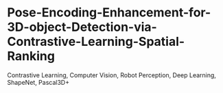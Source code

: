 # Pose-Encoding-Enhancement-for-3D-object-Detection-via-Contrastive-Learning-Spatial-Ranking
Contrastive Learning, Computer Vision, Robot Perception, Deep Learning, ShapeNet, Pascal3D+
